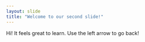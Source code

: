 ```yaml
---
layout: slide
title: "Welcome to our second slide!"
---
```

Hi! It feels great to learn.
Use the left arrow to go back!
